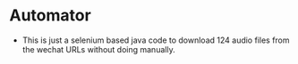 # Automator

* This is just a selenium based java code to download 124 audio files from the wechat URLs without doing manually.
